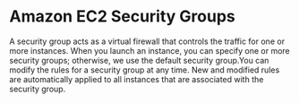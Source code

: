 # Amazon EC2 Security Groups

A security group acts as a virtual firewall that controls the traffic for one or more instances. When you launch an instance, 
you can specify one or more security groups; otherwise, we use the default security group.You can modify the rules for a security group 
at any time. New and modified rules are automatically applied to all instances that are associated with the security group.
